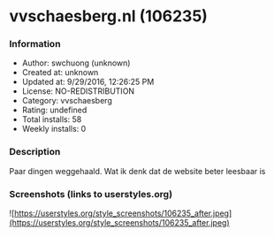 # vvschaesberg.nl (106235)

### Information
- Author: swchuong (unknown)
- Created at: unknown
- Updated at: 9/29/2016, 12:26:25 PM
- License: NO-REDISTRIBUTION
- Category: vvschaesberg
- Rating: undefined
- Total installs: 58
- Weekly installs: 0


### Description
Paar dingen weggehaald. Wat ik denk dat de website beter leesbaar is


### Screenshots (links to userstyles.org)
![https://userstyles.org/style_screenshots/106235_after.jpeg](https://userstyles.org/style_screenshots/106235_after.jpeg)


